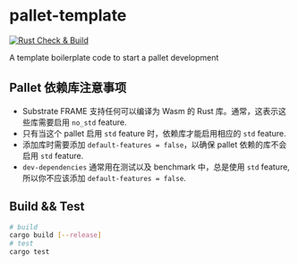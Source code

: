 # pallet-template

[![Rust Check & Build](https://github.com/Akagi201/pallet-template/actions/workflows/ci.yml/badge.svg)](https://github.com/Akagi201/pallet-template/actions/workflows/ci.yml)

A template boilerplate code to start a pallet development

## Pallet 依赖库注意事项

* Substrate FRAME 支持任何可以编译为 Wasm 的 Rust 库。通常，这表示这些库需要启用 `no_std` feature.
* 只有当这个 pallet 启用 `std` feature 时，依赖库才能启用相应的 `std` feature.
* 添加库时需要添加 `default-features = false`，以确保 pallet 依赖的库不会启用 `std` feature.
* `dev-dependencies` 通常用在测试以及 benchmark 中，总是使用 `std` feature, 所以你不应该添加 `default-features = false`.

## Build && Test

```sh
# build
cargo build [--release]
# test
cargo test
```
